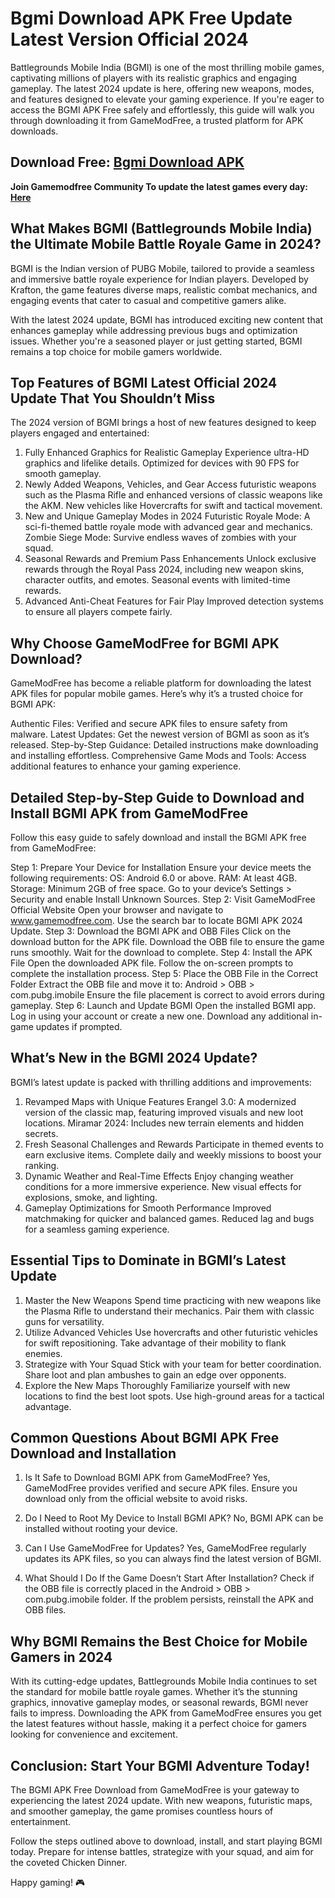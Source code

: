 # Bgmi Download APK Free Update Latest Version Official 2024
Battlegrounds Mobile India (BGMI) is one of the most thrilling mobile games, captivating millions of players with its realistic graphics and engaging gameplay. The latest 2024 update is here, offering new weapons, modes, and features designed to elevate your gaming experience. If you're eager to access the BGMI APK Free safely and effortlessly, this guide will walk you through downloading it from GameModFree, a trusted platform for APK downloads.

## Download Free: [Bgmi Download APK](https://bit.ly/3CGw8Vt)

**Join Gamemodfree Community To update the latest games every day: [Here](https://t.me/gamemodfreecom)**

## What Makes BGMI (Battlegrounds Mobile India) the Ultimate Mobile Battle Royale Game in 2024?
BGMI is the Indian version of PUBG Mobile, tailored to provide a seamless and immersive battle royale experience for Indian players. Developed by Krafton, the game features diverse maps, realistic combat mechanics, and engaging events that cater to casual and competitive gamers alike.

With the latest 2024 update, BGMI has introduced exciting new content that enhances gameplay while addressing previous bugs and optimization issues. Whether you're a seasoned player or just getting started, BGMI remains a top choice for mobile gamers worldwide.

## Top Features of BGMI Latest Official 2024 Update That You Shouldn’t Miss
The 2024 version of BGMI brings a host of new features designed to keep players engaged and entertained:

1. Fully Enhanced Graphics for Realistic Gameplay
Experience ultra-HD graphics and lifelike details.
Optimized for devices with 90 FPS for smooth gameplay.
2. Newly Added Weapons, Vehicles, and Gear
Access futuristic weapons such as the Plasma Rifle and enhanced versions of classic weapons like the AKM.
New vehicles like Hovercrafts for swift and tactical movement.
3. New and Unique Gameplay Modes in 2024
Futuristic Royale Mode: A sci-fi-themed battle royale mode with advanced gear and mechanics.
Zombie Siege Mode: Survive endless waves of zombies with your squad.
4. Seasonal Rewards and Premium Pass Enhancements
Unlock exclusive rewards through the Royal Pass 2024, including new weapon skins, character outfits, and emotes.
Seasonal events with limited-time rewards.
5. Advanced Anti-Cheat Features for Fair Play
Improved detection systems to ensure all players compete fairly.
## Why Choose GameModFree for BGMI APK Download?
GameModFree has become a reliable platform for downloading the latest APK files for popular mobile games. Here’s why it’s a trusted choice for BGMI APK:

Authentic Files: Verified and secure APK files to ensure safety from malware.
Latest Updates: Get the newest version of BGMI as soon as it’s released.
Step-by-Step Guidance: Detailed instructions make downloading and installing effortless.
Comprehensive Game Mods and Tools: Access additional features to enhance your gaming experience.
## Detailed Step-by-Step Guide to Download and Install BGMI APK from GameModFree
Follow this easy guide to safely download and install the BGMI APK free from GameModFree:

Step 1: Prepare Your Device for Installation
Ensure your device meets the following requirements:
OS: Android 6.0 or above.
RAM: At least 4GB.
Storage: Minimum 2GB of free space.
Go to your device’s Settings > Security and enable Install Unknown Sources.
Step 2: Visit GameModFree Official Website
Open your browser and navigate to www.gamemodfree.com.
Use the search bar to locate BGMI APK 2024 Update.
Step 3: Download the BGMI APK and OBB Files
Click on the download button for the APK file.
Download the OBB file to ensure the game runs smoothly.
Wait for the download to complete.
Step 4: Install the APK File
Open the downloaded APK file.
Follow the on-screen prompts to complete the installation process.
Step 5: Place the OBB File in the Correct Folder
Extract the OBB file and move it to:
Android > OBB > com.pubg.imobile
Ensure the file placement is correct to avoid errors during gameplay.
Step 6: Launch and Update BGMI
Open the installed BGMI app.
Log in using your account or create a new one.
Download any additional in-game updates if prompted.
## What’s New in the BGMI 2024 Update?
BGMI’s latest update is packed with thrilling additions and improvements:

1. Revamped Maps with Unique Features
Erangel 3.0: A modernized version of the classic map, featuring improved visuals and new loot locations.
Miramar 2024: Includes new terrain elements and hidden secrets.
2. Fresh Seasonal Challenges and Rewards
Participate in themed events to earn exclusive items.
Complete daily and weekly missions to boost your ranking.
3. Dynamic Weather and Real-Time Effects
Enjoy changing weather conditions for a more immersive experience.
New visual effects for explosions, smoke, and lighting.
4. Gameplay Optimizations for Smooth Performance
Improved matchmaking for quicker and balanced games.
Reduced lag and bugs for a seamless gaming experience.
## Essential Tips to Dominate in BGMI’s Latest Update
1. Master the New Weapons
Spend time practicing with new weapons like the Plasma Rifle to understand their mechanics.
Pair them with classic guns for versatility.
2. Utilize Advanced Vehicles
Use hovercrafts and other futuristic vehicles for swift repositioning.
Take advantage of their mobility to flank enemies.
3. Strategize with Your Squad
Stick with your team for better coordination.
Share loot and plan ambushes to gain an edge over opponents.
4. Explore the New Maps Thoroughly
Familiarize yourself with new locations to find the best loot spots.
Use high-ground areas for a tactical advantage.
## Common Questions About BGMI APK Free Download and Installation
1. Is It Safe to Download BGMI APK from GameModFree?
Yes, GameModFree provides verified and secure APK files. Ensure you download only from the official website to avoid risks.

2. Do I Need to Root My Device to Install BGMI APK?
No, BGMI APK can be installed without rooting your device.

3. Can I Use GameModFree for Updates?
Yes, GameModFree regularly updates its APK files, so you can always find the latest version of BGMI.

4. What Should I Do If the Game Doesn’t Start After Installation?
Check if the OBB file is correctly placed in the Android > OBB > com.pubg.imobile folder. If the problem persists, reinstall the APK and OBB files.

## Why BGMI Remains the Best Choice for Mobile Gamers in 2024
With its cutting-edge updates, Battlegrounds Mobile India continues to set the standard for mobile battle royale games. Whether it’s the stunning graphics, innovative gameplay modes, or seasonal rewards, BGMI never fails to impress. Downloading the APK from GameModFree ensures you get the latest features without hassle, making it a perfect choice for gamers looking for convenience and excitement.

## Conclusion: Start Your BGMI Adventure Today!
The BGMI APK Free Download from GameModFree is your gateway to experiencing the latest 2024 update. With new weapons, futuristic maps, and smoother gameplay, the game promises countless hours of entertainment.

Follow the steps outlined above to download, install, and start playing BGMI today. Prepare for intense battles, strategize with your squad, and aim for the coveted Chicken Dinner.

Happy gaming! 🎮
